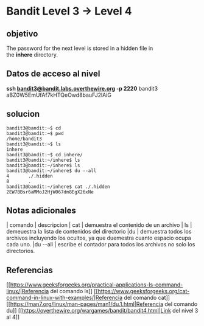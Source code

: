 # Bandit Level 3 -> Level 4

## objetivo
The password for the next level is stored in a hidden file in the **inhere** directory.

## Datos de acceso al nivel
**ssh bandit3@bandit.labs.overthewire.org -p 2220**
bandit3
aBZ0W5EmUfAf7kHTQeOwd8bauFJ2lAiG
## solucion
```bash()
bandit3@bandit:~$ cd
bandit3@bandit:~$ pwd
/home/bandit3
bandit3@bandit:~$ ls
inhere
bandit3@bandit:~$ cd inhere/
bandit3@bandit:~/inhere$ ls
bandit3@bandit:~/inhere$ ls
bandit3@bandit:~/inhere$ du --all
4       ./.hidden
8       .
bandit3@bandit:~/inhere$ cat ./.hidden
2EW7BBsr6aMMoJ2HjW067dm8EgX26xNe

```

## Notas adicionales
| comando | descripcion
| cat | demuestra el contenido de un archivo 
| ls | demeuestra la lista de contenidos del directorio
|du | demuestra todos los archivos incluyendo los ocultos, ya que duemestra cuanto espacio ocupa cada uno. 
|du --all | escribe el contador para todos los archivos no solo los directorios. 

## Referencias
[[https://www.geeksforgeeks.org/practical-applications-ls-command-linux/|Referencia del comando ls]]
[[https://www.geeksforgeeks.org/cat-command-in-linux-with-examples/|Referencia del comando cat]]
[[https://man7.org/linux/man-pages/man1/du.1.html|Referencia del comando du]]
[[https://overthewire.org/wargames/bandit/bandit4.html|Link del nivel 3 al 4]]
